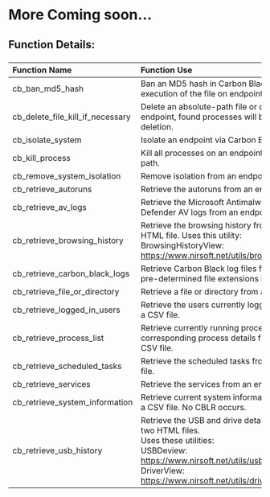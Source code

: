 # More Coming soon...

## Function Details:

###
| **Function Name** | **Function Use** |
| :------------- |:-------------|
| cb_ban_md5_hash | Ban an MD5 hash in Carbon Black, preventing execution of the file on endpoints. |
| cb_delete_file_kill_if_necessary | Delete an absolute-path file or directory from an endpoint, found processes will be killed prior to deletion. |
| cb_isolate_system | Isolate an endpoint via Carbon Black. |
| cb_kill_process | Kill all processes on an endpoint containing a name or path. |
| cb_remove_system_isolation | Remove isolation from an endpoint via Carbon Black. |
| cb_retrieve_autoruns | Retrieve the autoruns from an endpoint in a CSV file. |
| cb_retrieve_av_logs | Retrieve the Microsoft Antimalware and/or Windows Defender AV logs from an endpoint in a ZIP file. |
| cb_retrieve_browsing_history | Retrieve the browsing history from an endpoint in an HTML file. Uses this utility:<br/>BrowsingHistoryView: https://www.nirsoft.net/utils/browsing_history_view.html  |
| cb_retrieve_carbon_black_logs | Retrieve Carbon Black log files from an endpoint from pre-determined file extensions in a ZIP file. |
| cb_retrieve_file_or_directory | Retrieve a file or directory from an endpoint in a ZIP file. |
| cb_retrieve_logged_in_users | Retrieve the users currently logged from an endpoint in a CSV file. |
| cb_retrieve_process_list | Retrieve currently running processes and corresponding process details from an endpoint in a CSV file. |
| cb_retrieve_scheduled_tasks | Retrieve the scheduled tasks from an endpoint in a CSV file. |
| cb_retrieve_services | Retrieve the services from an endpoint in a CSV file. |
| cb_retrieve_system_information | Retrieve current system information from an endpoint in a CSV file. No CBLR occurs. |
| cb_retrieve_usb_history | Retrieve the USB and drive details from an endpoint in a two HTML files.<br/> Uses these utilities:<br/> USBDeview: https://www.nirsoft.net/utils/usb_devices_view.html<br/> DriverView: https://www.nirsoft.net/utils/driverview.html|
